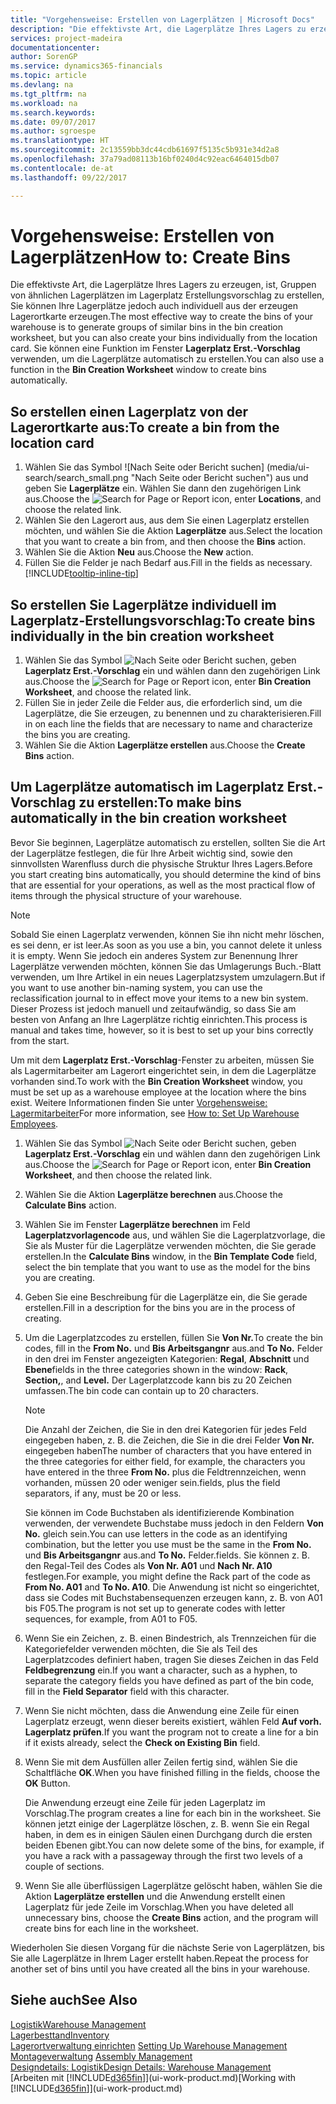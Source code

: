 ```yaml
---
title: "Vorgehensweise: Erstellen von Lagerplätzen | Microsoft Docs"
description: "Die effektivste Art, die Lagerplätze Ihres Lagers zu erzeugen, ist, Gruppen von ähnlichen Lagerplätzen im Lagerplatz Erstellungsvorschlag zu erstellen, Sie können Ihre Lagerplätze jedoch auch individuell erzeugen."
services: project-madeira
documentationcenter: 
author: SorenGP
ms.service: dynamics365-financials
ms.topic: article
ms.devlang: na
ms.tgt_pltfrm: na
ms.workload: na
ms.search.keywords: 
ms.date: 09/07/2017
ms.author: sgroespe
ms.translationtype: HT
ms.sourcegitcommit: 2c13559bb3dc44cdb61697f5135c5b931e34d2a8
ms.openlocfilehash: 37a79ad08113b16bf0240d4c92eac6464015db07
ms.contentlocale: de-at
ms.lasthandoff: 09/22/2017

---
```

# <a name="how-to-create-bins"></a><span data-ttu-id="aeeeb-103">Vorgehensweise: Erstellen von Lagerplätzen</span><span class="sxs-lookup"><span data-stu-id="aeeeb-103">How to: Create Bins</span></span>
<span data-ttu-id="aeeeb-104">Die effektivste Art, die Lagerplätze Ihres Lagers zu erzeugen, ist, Gruppen von ähnlichen Lagerplätzen im Lagerplatz Erstellungsvorschlag zu erstellen, Sie können Ihre Lagerplätze jedoch auch individuell aus der erzeugen Lagerortkarte erzeugen.</span><span class="sxs-lookup"><span data-stu-id="aeeeb-104">The most effective way to create the bins of your warehouse is to generate groups of similar bins in the bin creation worksheet, but you can also create your bins individually from the location card.</span></span> <span data-ttu-id="aeeeb-105">Sie können eine Funktion im Fenster **Lagerplatz Erst.-Vorschlag** verwenden, um die Lagerplätze automatisch zu erstellen.</span><span class="sxs-lookup"><span data-stu-id="aeeeb-105">You can also use a function in the **Bin Creation Worksheet** window to create bins automatically.</span></span>  

## <a name="to-create-a-bin-from-the-location-card"></a><span data-ttu-id="aeeeb-106">So erstellen einen Lagerplatz von der Lagerortkarte aus:</span><span class="sxs-lookup"><span data-stu-id="aeeeb-106">To create a bin from the location card</span></span>  
1.  <span data-ttu-id="aeeeb-107">Wählen Sie das Symbol ![Nach Seite oder Bericht suchen] (media/ui-search/search_small.png "Nach Seite oder Bericht suchen") aus und geben Sie **Lagerplätze** ein. Wählen Sie dann den zugehörigen Link aus.</span><span class="sxs-lookup"><span data-stu-id="aeeeb-107">Choose the ![Search for Page or Report](media/ui-search/search_small.png "Search for Page or Report icon") icon, enter **Locations**, and choose the related link.</span></span>  
2.  <span data-ttu-id="aeeeb-108">Wählen Sie den Lagerort aus, aus dem Sie einen Lagerplatz erstellen möchten, und wählen Sie die Aktion **Lagerplätze** aus.</span><span class="sxs-lookup"><span data-stu-id="aeeeb-108">Select the location that you want to create a bin from, and then choose the **Bins** action.</span></span>  
3. <span data-ttu-id="aeeeb-109">Wählen Sie die Aktion **Neu** aus.</span><span class="sxs-lookup"><span data-stu-id="aeeeb-109">Choose the **New** action.</span></span>
4. <span data-ttu-id="aeeeb-110">Füllen Sie die Felder je nach Bedarf aus.</span><span class="sxs-lookup"><span data-stu-id="aeeeb-110">Fill in the fields as necessary.</span></span> [!INCLUDE[tooltip-inline-tip](includes/tooltip-inline-tip_md.md)]  

## <a name="to-create-bins-individually-in-the-bin-creation-worksheet"></a><span data-ttu-id="aeeeb-111">So erstellen Sie Lagerplätze individuell im Lagerplatz-Erstellungsvorschlag:</span><span class="sxs-lookup"><span data-stu-id="aeeeb-111">To create bins individually in the bin creation worksheet</span></span>  
1.  <span data-ttu-id="aeeeb-112">Wählen Sie das Symbol ![Nach Seite oder Bericht suchen](media/ui-search/search_small.png "Nach Seite oder Bericht suchen"), geben **Lagerplatz Erst.-Vorschlag** ein und wählen dann den zugehörigen Link aus.</span><span class="sxs-lookup"><span data-stu-id="aeeeb-112">Choose the ![Search for Page or Report](media/ui-search/search_small.png "Search for Page or Report icon") icon, enter **Bin Creation Worksheet**, and choose the related link.</span></span>  
2.  <span data-ttu-id="aeeeb-113">Füllen Sie in jeder Zeile die Felder aus, die erforderlich sind, um die Lagerplätze, die Sie erzeugen, zu benennen und zu charakterisieren.</span><span class="sxs-lookup"><span data-stu-id="aeeeb-113">Fill in on each line the fields that are necessary to name and characterize the bins you are creating.</span></span>  
3.  <span data-ttu-id="aeeeb-114">Wählen Sie die Aktion **Lagerplätze erstellen** aus.</span><span class="sxs-lookup"><span data-stu-id="aeeeb-114">Choose the **Create Bins** action.</span></span>  

## <a name="to-make-bins-automatically-in-the-bin-creation-worksheet"></a><span data-ttu-id="aeeeb-115">Um Lagerplätze automatisch im Lagerplatz Erst.-Vorschlag zu erstellen:</span><span class="sxs-lookup"><span data-stu-id="aeeeb-115">To make bins automatically in the bin creation worksheet</span></span>  
<span data-ttu-id="aeeeb-116">Bevor Sie beginnen, Lagerplätze automatisch zu erstellen, sollten Sie die Art der Lagerplätze festlegen, die für Ihre Arbeit wichtig sind, sowie den sinnvollsten Warenfluss durch die physische Struktur Ihres Lagers.</span><span class="sxs-lookup"><span data-stu-id="aeeeb-116">Before you start creating bins automatically, you should determine the kind of bins that are essential for your operations, as well as the most practical flow of items through the physical structure of your warehouse.</span></span>  

> [!NOTE]  
>  <span data-ttu-id="aeeeb-117">Sobald Sie einen Lagerplatz verwenden, können Sie ihn nicht mehr löschen, es sei denn, er ist leer.</span><span class="sxs-lookup"><span data-stu-id="aeeeb-117">As soon as you use a bin, you cannot delete it unless it is empty.</span></span> <span data-ttu-id="aeeeb-118">Wenn Sie jedoch ein anderes System zur Benennung Ihrer Lagerplätze verwenden möchten, können Sie das Umlagerungs Buch.-Blatt verwenden, um Ihre Artikel in ein neues Lagerplatzsystem umzulagern.</span><span class="sxs-lookup"><span data-stu-id="aeeeb-118">But if you want to use another bin-naming system, you can use the reclassification journal to in effect move your items to a new bin system.</span></span> <span data-ttu-id="aeeeb-119">Dieser Prozess ist jedoch manuell und zeitaufwändig, so dass Sie am besten von Anfang an Ihre Lagerplätze richtig einrichten.</span><span class="sxs-lookup"><span data-stu-id="aeeeb-119">This process is manual and takes time, however, so it is best to set up your bins correctly from the start.</span></span>  

<span data-ttu-id="aeeeb-120">Um mit dem **Lagerplatz Erst.-Vorschlag**-Fenster zu arbeiten, müssen Sie als Lagermitarbeiter am Lagerort eingerichtet sein, in dem die Lagerplätze vorhanden sind.</span><span class="sxs-lookup"><span data-stu-id="aeeeb-120">To work with the **Bin Creation Worksheet** window, you must be set up as a warehouse employee at the location where the bins exist.</span></span> <span data-ttu-id="aeeeb-121">Weitere Informationen finden Sie unter [Vorgehensweise: Lagermitarbeiter](warehouse-how-to-set-up-warehouse-employees.md)</span><span class="sxs-lookup"><span data-stu-id="aeeeb-121">For more information, see [How to: Set Up Warehouse Employees](warehouse-how-to-set-up-warehouse-employees.md).</span></span>    

1.  <span data-ttu-id="aeeeb-122">Wählen Sie das Symbol ![Nach Seite oder Bericht suchen](media/ui-search/search_small.png "Nach Seite oder Bericht suchen"), geben **Lagerplatz Erst.-Vorschlag** ein und wählen dann den zugehörigen Link aus.</span><span class="sxs-lookup"><span data-stu-id="aeeeb-122">Choose the ![Search for Page or Report](media/ui-search/search_small.png "Search for Page or Report icon") icon, enter **Bin Creation Worksheet**, and then choose the related link.</span></span>  
2.  <span data-ttu-id="aeeeb-123">Wählen Sie die Aktion **Lagerplätze berechnen** aus.</span><span class="sxs-lookup"><span data-stu-id="aeeeb-123">Choose the **Calculate Bins** action.</span></span>
3. <span data-ttu-id="aeeeb-124">Wählen Sie im Fenster **Lagerplätze berechnen** im Feld **Lagerplatzvorlagencode** aus, und wählen Sie die Lagerplatzvorlage, die Sie als Muster für die Lagerplätze verwenden möchten, die Sie gerade erstellen.</span><span class="sxs-lookup"><span data-stu-id="aeeeb-124">In the **Calculate Bins** window, in the **Bin Template Code** field, select the bin template that you want to use as the model for the bins you are creating.</span></span>
4.  <span data-ttu-id="aeeeb-125">Geben Sie eine Beschreibung für die Lagerplätze ein, die Sie gerade erstellen.</span><span class="sxs-lookup"><span data-stu-id="aeeeb-125">Fill in a description for the bins you are in the process of creating.</span></span>  
5.  <span data-ttu-id="aeeeb-126">Um die Lagerplatzcodes zu erstellen, füllen Sie **Von Nr.**</span><span class="sxs-lookup"><span data-stu-id="aeeeb-126">To create the bin codes, fill in the **From No.**</span></span> <span data-ttu-id="aeeeb-127">und **Bis Arbeitsgangnr** aus.</span><span class="sxs-lookup"><span data-stu-id="aeeeb-127">and **To No.**</span></span> <span data-ttu-id="aeeeb-128">Felder in den drei im Fenster angezeigten Kategorien: **Regal**, **Abschnitt** und **Ebene**</span><span class="sxs-lookup"><span data-stu-id="aeeeb-128">fields in the three categories shown in the window: **Rack**, **Section,**, and **Level.**</span></span> <span data-ttu-id="aeeeb-129">Der Lagerplatzcode kann bis zu 20 Zeichen umfassen.</span><span class="sxs-lookup"><span data-stu-id="aeeeb-129">The bin code can contain up to 20 characters.</span></span>  

    > [!NOTE]  
    >  <span data-ttu-id="aeeeb-130">Die Anzahl der Zeichen, die Sie in den drei Kategorien für jedes Feld eingegeben haben, z. B. die Zeichen, die Sie in die drei Felder **Von Nr.** eingegeben haben</span><span class="sxs-lookup"><span data-stu-id="aeeeb-130">The number of characters that you have entered in the three categories for either field, for example, the characters you have entered in the three **From No.**</span></span> <span data-ttu-id="aeeeb-131">plus die Feldtrennzeichen, wenn vorhanden, müssen 20 oder weniger sein.</span><span class="sxs-lookup"><span data-stu-id="aeeeb-131">fields, plus the field separators, if any, must be 20 or less.</span></span>  

     <span data-ttu-id="aeeeb-132">Sie können im Code Buchstaben als identifizierende Kombination verwenden, der verwendete Buchstabe muss jedoch in den Feldern **Von No.** gleich sein.</span><span class="sxs-lookup"><span data-stu-id="aeeeb-132">You can use letters in the code as an identifying combination, but the letter you use must be the same in the **From No.**</span></span> <span data-ttu-id="aeeeb-133">und **Bis Arbeitsgangnr** aus.</span><span class="sxs-lookup"><span data-stu-id="aeeeb-133">and **To No.**</span></span> <span data-ttu-id="aeeeb-134">Felder.</span><span class="sxs-lookup"><span data-stu-id="aeeeb-134">fields.</span></span> <span data-ttu-id="aeeeb-135">Sie können z. B. den Regal-Teil des Codes als **Von Nr. A01** und **Nach Nr. A10** festlegen.</span><span class="sxs-lookup"><span data-stu-id="aeeeb-135">For example, you might define the Rack part of the code as **From No. A01** and **To No. A10**.</span></span> <span data-ttu-id="aeeeb-136">Die Anwendung ist nicht so eingerichtet, dass sie Codes mit Buchstabensequenzen erzeugen kann, z. B. von A01 bis F05.</span><span class="sxs-lookup"><span data-stu-id="aeeeb-136">The program is not set up to generate codes with letter sequences, for example, from A01 to F05.</span></span>  

6.  <span data-ttu-id="aeeeb-137">Wenn Sie ein Zeichen, z. B. einen Bindestrich, als Trennzeichen für die Kategoriefelder verwenden möchten, die Sie als Teil des Lagerplatzcodes definiert haben, tragen Sie dieses Zeichen in das Feld **Feldbegrenzung** ein.</span><span class="sxs-lookup"><span data-stu-id="aeeeb-137">If you want a character, such as a hyphen, to separate the category fields you have defined as part of the bin code, fill in the **Field Separator** field with this character.</span></span>  
7.  <span data-ttu-id="aeeeb-138">Wenn Sie nicht möchten, dass die Anwendung eine Zeile für einen Lagerplatz erzeugt, wenn dieser bereits existiert, wählen Feld **Auf vorh. Lagerplatz prüfen**.</span><span class="sxs-lookup"><span data-stu-id="aeeeb-138">If you want the program not to create a line for a bin if it exists already, select the **Check on Existing Bin** field.</span></span>  
8. <span data-ttu-id="aeeeb-139">Wenn Sie mit dem Ausfüllen aller Zeilen fertig sind, wählen Sie die Schaltfläche **OK**.</span><span class="sxs-lookup"><span data-stu-id="aeeeb-139">When you have finished filling in the fields, choose the **OK** Button.</span></span>

    <span data-ttu-id="aeeeb-140">Die Anwendung erzeugt eine Zeile für jeden Lagerplatz im Vorschlag.</span><span class="sxs-lookup"><span data-stu-id="aeeeb-140">The program creates a line for each bin in the worksheet.</span></span> <span data-ttu-id="aeeeb-141">Sie können jetzt einige der Lagerplätze löschen, z. B. wenn Sie ein Regal haben, in dem es in einigen Säulen einen Durchgang durch die ersten beiden Ebenen gibt.</span><span class="sxs-lookup"><span data-stu-id="aeeeb-141">You can now delete some of the bins, for example, if you have a rack with a passageway through the first two levels of a couple of sections.</span></span>  

9. <span data-ttu-id="aeeeb-142">Wenn Sie alle überflüssigen Lagerplätze gelöscht haben, wählen Sie die Aktion **Lagerplätze erstellen** und die Anwendung erstellt einen Lagerplatz für jede Zeile im Vorschlag.</span><span class="sxs-lookup"><span data-stu-id="aeeeb-142">When you have deleted all unnecessary bins, choose the **Create Bins** action, and the program will create bins for each line in the worksheet.</span></span>  

<span data-ttu-id="aeeeb-143">Wiederholen Sie diesen Vorgang für die nächste Serie von Lagerplätzen, bis Sie alle Lagerplätze in Ihrem Lager erstellt haben.</span><span class="sxs-lookup"><span data-stu-id="aeeeb-143">Repeat the process for another set of bins until you have created all the bins in your warehouse.</span></span>  

## <a name="see-also"></a><span data-ttu-id="aeeeb-144">Siehe auch</span><span class="sxs-lookup"><span data-stu-id="aeeeb-144">See Also</span></span>  
[<span data-ttu-id="aeeeb-145">Logistik</span><span class="sxs-lookup"><span data-stu-id="aeeeb-145">Warehouse Management</span></span>](warehouse-manage-warehouse.md)  
[<span data-ttu-id="aeeeb-146">Lagerbesttand</span><span class="sxs-lookup"><span data-stu-id="aeeeb-146">Inventory</span></span>](inventory-manage-inventory.md)  
<span data-ttu-id="aeeeb-147">[Lagerortverwaltung einrichten](warehouse-setup-warehouse.md)   </span><span class="sxs-lookup"><span data-stu-id="aeeeb-147">[Setting Up Warehouse Management](warehouse-setup-warehouse.md)   </span></span>  
<span data-ttu-id="aeeeb-148">[Montageverwaltung](assembly-assemble-items.md)  </span><span class="sxs-lookup"><span data-stu-id="aeeeb-148">[Assembly Management](assembly-assemble-items.md)  </span></span>  
[<span data-ttu-id="aeeeb-149">Designdetails: Logistik</span><span class="sxs-lookup"><span data-stu-id="aeeeb-149">Design Details: Warehouse Management</span></span>](design-details-warehouse-management.md)  
<span data-ttu-id="aeeeb-150">[Arbeiten mit [!INCLUDE[d365fin](includes/d365fin_md.md)]](ui-work-product.md)</span><span class="sxs-lookup"><span data-stu-id="aeeeb-150">[Working with [!INCLUDE[d365fin](includes/d365fin_md.md)]](ui-work-product.md)</span></span>

